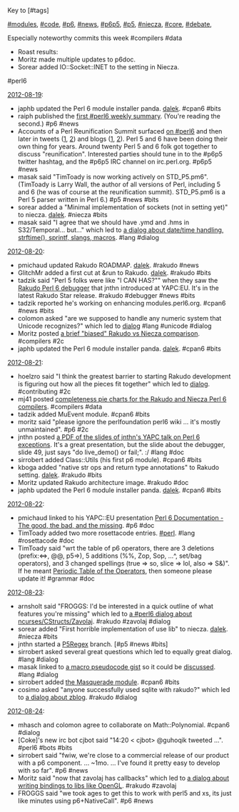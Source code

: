Key to [#tags]

[#modules](), [#code](), [#p6](), [#news](), [#p6p5](), [#p5](), [#niecza](), [#core](), [#debate](), 

Especially noteworthy commits this week #compilers #data
* Roast results: 
* Moritz made multiple updates to p6doc.
* Sorear added IO::Socket::INET to the setting in Niecza.

#perl6

[2012-08-19](http://irclog.perlgeek.de/perl6/2012-08-19):

* japhb updated the Perl 6 module installer panda. [dalek](http://irclog.perlgeek.de/perl6/2012-08-19#i_5908750). #cpan6 #bits
* raiph published the [first #perl6 weekly summary](http://blogs.perl.org/users/perl_6_reports/2012/08/perl6-summary-for-week-ending-2012-08-18.html). (You're reading the second.) #p6 #news
* Accounts of a Perl Reunification Summit surfaced [on #perl6](http://irclog.perlgeek.de/perl6/2012-08-19#i_5909381) and then later in tweets ([1](https://twitter.com/pmichaud/status/237219819139780608), [2](https://twitter.com/pmichaud/status/237219997062152192)) and blogs ([1](http://perlgeek.de/blog-en/perl-6/2012-quo-vadis-perl.html), [2](http://mdk.per.ly/2012/08/20/prs2012-perl5-perl6-reunification-summit/)). Perl 5 and 6 have been doing their own thing for years. Around twenty Perl 5 and 6 folk got together to discuss "reunification". Interested parties should tune in to the #p6p5 twitter hashtag, and the #p6p5 IRC channel on irc.perl.org. #p6p5 #news
* masak said "TimToady is now working actively on STD_P5.pm6". (TimToady is Larry Wall, the author of all versions of Perl, including 5 and 6 (he was of course at the reunification summit). STD_P5.pm6 is a Perl 5 parser written in Perl 6.) #p5 #news #bits
* sorear added a "Minimal implementation of sockets (not in setting yet)" to niecza. [dalek](http://irclog.perlgeek.de/perl6/2012-08-19#i_5910521). #niecza #bits
* masak said "I agree that we should have .ymd and .hms in S32/Temporal... but..." which led to [a dialog about date/time handling, strftime(), sprintf, slangs, macros](http://irclog.perlgeek.de/perl6/2012-08-19#i_5910689). #lang #dialog

[2012-08-20](http://irclog.perlgeek.de/perl6/2012-08-20):

* pmichaud updated Rakudo ROADMAP. [dalek](http://irclog.perlgeek.de/perl6/2012-08-20#i_5911718). #rakudo #news
* GlitchMr added a first cut at &run to Rakudo. [dalek](http://irclog.perlgeek.de/perl6/2012-08-20#i_5911837). #rakudo #bits
* tadzik said "Perl 5 folks were like "I CAN HAS?"" when they saw the [Rakudo Perl 6 debugger](https://github.com/jnthn/rakudo-debugger/) that jnthn introduced at YAPC:EU. It's in the latest Rakudo Star release. #rakudo #debugger #news #bits
* tadzik reported he's working on enhancing modules.perl6.org. #cpan6 #news #bits
* colomon asked "are we supposed to handle any numeric system that Unicode recognizes?" which led to [dialog](http://irclog.perlgeek.de/perl6/2012-08-20#i_5912652) #lang #unicode #dialog
* Moritz posted [a brief "biased" Rakudo vs Niecza comparison](https://gist.github.com/3406172). #compilers #2c
* japhb updated the Perl 6 module installer panda. [dalek](http://irclog.perlgeek.de/perl6/2012-08-20#i_5914044). #cpan6 #bits

[2012-08-21](http://irclog.perlgeek.de/perl6/2012-08-21):

* hoelzro said "I think the greatest barrier to starting Rakudo development is figuring out how all the pieces fit together" which led to [dialog](http://irclog.perlgeek.de/perl6/2012-08-21#i_5914662). #contributing #2c
* mj41 posted [completeness pie charts for the Rakudo and Niecza Perl 6 compilers](https://raw.github.com/mj41/Perl-6-GD/master/export/Summary%20-%20Compilers%27%20features%20-%20GoodData.png). #compilers #data
* tadzik added MuEvent module. #cpan6 #bits
* moritz said "please ignore the perlfoundation perl6 wiki ... it's mostly unmaintained". #p6 #2c
* jnthn posted [a PDF of the slides of jnthn's YAPC talk on Perl 6 exceptions](http://jnthn.net/papers/2012-yapceu-exceptions.pdf). It's a great presentation, but the slide about the debugger, slide 49, just says "do live_demo() or fail;". :/ #lang #doc
* sirrobert added Class::Utils (his first p6 module). #cpan6 #bits
* kboga added "native str ops and return type annotations" to Rakudo setting. [dalek](http://irclog.perlgeek.de/perl6/2012-08-21#i_5916359). #rakudo #bits
* Moritz updated Rakudo architecture image. #rakudo #doc
* japhb updated the Perl 6 module installer panda. [dalek](http://irclog.perlgeek.de/perl6/2012-08-21#i_5916895). #cpan6 #bits

[2012-08-22](http://irclog.perlgeek.de/perl6/2012-08-22):

* pmichaud linked to his YAPC::EU presentation [Perl 6 Documentation - The good, the bad, and the missing](http://pmichaud.com/2012/pres/yapceu-p6doc/slides/start.html). #p6 #doc
* TimToady added two more rosettacode entries. [#perl](http://irclog.perlgeek.de/perl6/2012-08-22#i_5917857). #lang #rosettacode #doc
* TimToady said "wrt the table of p6 operators, there are 3 deletions (prefix:<=>, @@, p5=>), 5 additions (%%, Zop, Sop, ...^, set/bag operators), and 3 changed spellings (true => so, slice => lol, also => S&)". If he meant [Periodic Table of the Operators](http://www.ozonehouse.com/mark/periodic/), then someone please update it! #grammar #doc

[2012-08-23](http://irclog.perlgeek.de/perl6/2012-08-23):

* arnsholt said "FROGGS: I'd be interested in a quick outline of what features you're missing" which led to [a #perl6 dialog about ncurses/CStructs/Zavolaj](http://irclog.perlgeek.de/perl6/2012-08-23#i_5920546). #rakudo #zavolaj #dialog
* sorear added "First horrible implementation of use lib" to niecza. [dalek](http://irclog.perlgeek.de/perl6/2012-08-23#i_5920813). #niecza #bits
* jnthn started a [P5Regex](http://irclog.perlgeek.de/perl6/2012-08-23#i_5920838) branch. [#p5 #news #bits]
* sirrobert asked several great questions which led to equally great dialog. #lang #dialog
* masak linked to [a macro pseudocode gist](https://gist.github.com/3438222) so it could be [discussed](http://irclog.perlgeek.de/perl6/2012-08-23#i_5921993). #lang #dialog
* sirrobert added [the Masquerade module](https://github.com/sirrobert/Masquerade). #cpan6 #bits
* cosimo asked "anyone successfully used sqlite with rakudo?" which led to [a dialog about zblog](https://github.com/tadzik/zblog/blob/master/%C5%BAblog.pl). #rakudo #dialog

[2012-08-24](http://irclog.perlgeek.de/perl6/2012-08-24):

* mhasch and colomon agree to collaborate on Math::Polynomial. #cpan6 #dialog
* [Coke]'s new irc bot cjbot said "14:20 < cjbot> @guhoqik tweeted ...". #perl6 #bots #bits
* sirrobert said "fwiw, we're close to a commercial release of our product with a p6 component. ... ~1mo. ... I've found it pretty easy to develop with so far". #p6 #news
* Moritz said "now that zavolaj has callbacks" which led to [a dialog about writing bindings to libs like OpenGL](http://irclog.perlgeek.de/perl6/2012-08-24#i_5928419). #rakudo #zavolaj
* FROGGS said "we took ages to get this to work with perl5 and xs, its just like minutes using p6+NativeCall". #p6 #news